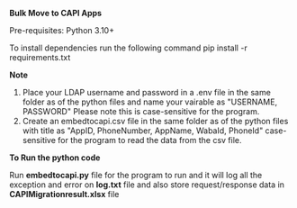**Bulk Move to CAPI Apps**

Pre-requisites:
Python 3.10+

To install dependencies run the following command
pip install -r requirements.txt

**Note**
1. Place your LDAP username and password in a .env file in the same folder as of the python files and name your vairable as  "USERNAME, PASSWORD" Please note this is case-sensitive for the program.
2. Create an embedtocapi.csv file in the same folder as of the python files with title as "AppID, PhoneNumber, AppName, WabaId, PhoneId" case-sensitive for the program to read the data from the csv file.

**To Run the python code**

Run **embedtocapi.py** file for the program to run and it will log all the exception and error on **log.txt** file and also store request/response data in **CAPIMigrationresult.xlsx** file
